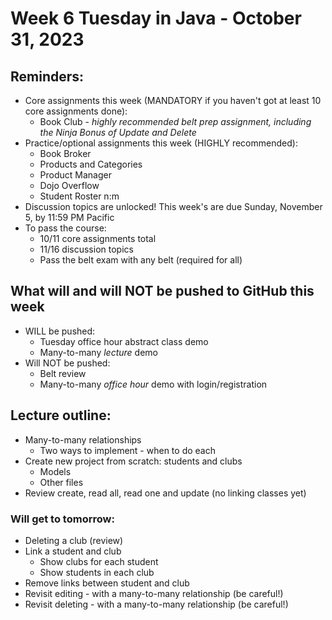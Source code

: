 # Week 6 Tuesday in Java - October 31, 2023

## Reminders:
- Core assignments this week (MANDATORY if you haven't got at least 10 core assignments done):
    - Book Club - *highly recommended belt prep assignment, including the Ninja Bonus of Update and Delete*
- Practice/optional assignments this week (HIGHLY recommended):
    - Book Broker
    - Products and Categories
    - Product Manager
    - Dojo Overflow
    - Student Roster n:m
- Discussion topics are unlocked!  This week's are due Sunday, November 5, by 11:59 PM Pacific
- To pass the course:
    - 10/11 core assignments total
    - 11/16 discussion topics
    - Pass the belt exam with any belt (required for all)

## What will and will NOT be pushed to GitHub this week
- WILL be pushed:
    - Tuesday office hour abstract class demo
    - Many-to-many *lecture* demo
- Will NOT be pushed:
    - Belt review
    - Many-to-many *office hour* demo with login/registration

## Lecture outline:
- Many-to-many relationships
    - Two ways to implement - when to do each
- Create new project from scratch: students and clubs
    - Models
    - Other files
- Review create, read all, read one and update (no linking classes yet)

### Will get to tomorrow:
- Deleting a club (review)
- Link a student and club
    - Show clubs for each student
    - Show students in each club
- Remove links between student and club
- Revisit editing - with a many-to-many relationship (be careful!)
- Revisit deleting - with a many-to-many relationship (be careful!)
